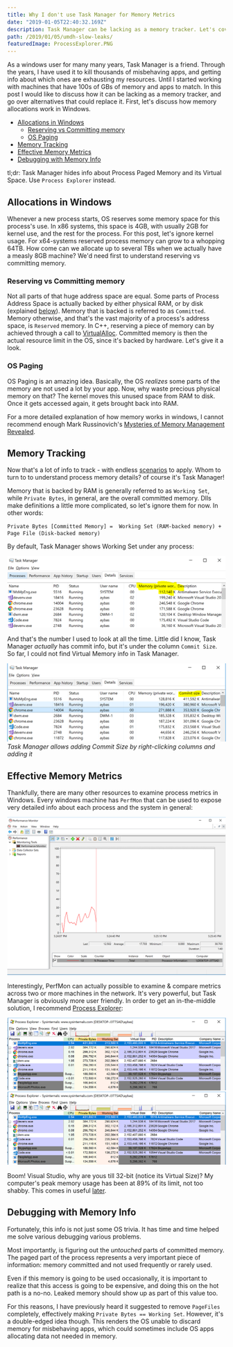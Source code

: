 ```yaml
---
title: Why I don't use Task Manager for Memory Metrics
date: "2019-01-05T22:40:32.169Z"
description: Task Manager can be lacking as a memory tracker. Let's cover alternatives to replace it. First, let’s discuss how memory allocations work in Windows.
path: /2019/01/05/umdh-slow-leaks/
featuredImage: ProcessExplorer.PNG
---
```


As a windows user for many many years, Task Manager is a friend. Through the years, I have used it to kill thousands of misbehaving apps, and getting info about which ones are exhausting my resources. Until I started working with machines that have  100s of GBs of memory and apps to match. In this post I would like to discuss how it can be lacking as a memory tracker, and go over alternatives that could replace it. First, let's discuss how memory allocations work in Windows.

- [Allocations in Windows](#allocations-in-windows)
  - [Reserving vs Committing memory](#reserving-vs-committing-memory)
  - [OS Paging](#os-paging)
- [Memory Tracking](#memory-tracking)
- [Effective Memory Metrics](#effective-memory-metrics)
- [Debugging with Memory Info](#debugging-with-memory-info)

tl;dr: Task Manager hides info about Process Paged Memory and its Virtual Space. Use `Process Explorer` instead.

## Allocations in Windows

Whenever a new process starts, OS reserves some memory space for this process's use. In x86 systems, this space is 4GB, with usually 2GB for kernel use, and the rest for the process. For this post, let's ignore kernel usage. For x64-systems reserved process memory can grow to a whopping 64TB. How come can we allocate up to several TBs when we actually have a measly 8GB machine? We'd need first to understand reserving vs committing memory.  

### Reserving vs Committing memory

Not all parts of that huge address space are equal. Some parts of Process Address Space is actually backed by either physical RAM, or by disk (explained [below](#OS-Paging)). Memory that is backed is referred to as `Committed`. Memory otherwise, and that's the vast majority of a process's address space, is `Reserved` memory. In C++, reserving a piece of memory can by achieved through a call to [VirtualAlloc](https://msdn.microsoft.com/en-us/library/windows/desktop/aa366887%28v=vs.85%29.aspx?f=255&MSPPError=-2147217396). Committed memory is then the actual resource limit in the OS, since it's backed by hardware. Let's give it a look.

### OS Paging

OS Paging is an amazing idea. Basically, the OS *realizes* some parts of the memory are not used a lot by your app. Now, why waste precious physical memory on that? The kernel moves this unused space from RAM to disk. Once it gets accessed again, it gets brought back into RAM.

For a more detailed explanation of how memory works in windows, I cannot recommend enough Mark Russinovich's [Mysteries of Memory Management Revealed](https://www.youtube.com/watch?v=TrFEgHr72Yg).  

## Memory Tracking

Now that's a lot of info to track - with endless [scenarios](#Debugging-with-Memory-Info) to apply.  Whom to turn to to understand process memory details? of course it's Task Manager!

Memory that is backed by RAM is generally referred to as `Working Set`, while `Private Bytes`, in general, are the overall committed memory. Dlls make definitions a little more complicated, so let's ignore them for now. In other words:

```
Private Bytes [Committed Memory] =  Working Set (RAM-backed memory) + Page File (Disk-backed memory) 
```

By default, Task Manager shows Working Set under any process:

![Default Task Manager](./TaskManagerWorkingSet.PNG "Task Manager shows Working Set by default")

And that's the number I used to look at all the time. Little did I know, Task Manager *actually* has commit info, but it's under the column `Commit Size`. So far, I could not find Virtual Memory info in Task Manager.

![Task Manager after adding Commit Size](./TaskManagerCommitSize.PNG "It is possible to add Commit Size")
*Task Manager allows adding Commit Size by right-clicking columns and adding it*

## Effective Memory Metrics

Thankfully, there are many other resources to examine process metrics in Windows. Every windows machine has `PerfMon` that can be used to expose very detailed info about each process and the system in general:

![PerfMon](./PerfMon.PNG "PerfMon allows examining very detailed measurements about system")

Interestingly, PerfMon can actually possible to examine & compare metrics across two or more machines in the network. It's very powerful, but Task Manager is obviously more user friendly. In order to get an in-the-middle solution, I recommend [Process Explorer](https://docs.microsoft.com/en-us/sysinternals/downloads/process-explorer):

![Process Explorer](./ProcessExplorer.PNG "Process Explorer showing all Private Bytes, Working Set, and Virtual Size")![Process Explorer System Info](./ProcessExplorer.PNG "Process Explorer showing overall system info")

Boom! Visual Studio, why are yous till 32-bit (notice its Virtual Size)? My computer's peak memory usage has been at 89% of its limit, not too shabby. This comes in useful [later](#Debugging-with-Memory-Info). 

## Debugging with Memory Info

Fortunately, this info is not just some OS trivia. It has time and time helped me solve various debugging various problems. 

Most importantly, is figuring out the *untouched* parts of committed memory. The paged part of the process represents a very important piece of information: memory committed and not used frequently or rarely used.

Even if this memory is going to be used occasionally, it is important to realize that this access is going to be expensive, and doing this on the hot path is a no-no. Leaked memory should show up as part of this value too.

For this reasons, I have previously heard it suggested to remove `PageFiles` completely, effectively making `Private Bytes == Working Set`. However, it's a double-edged idea though. This renders the OS unable to discard memory for misbehaving apps, which could sometimes include OS apps allocating data not needed in memory.  